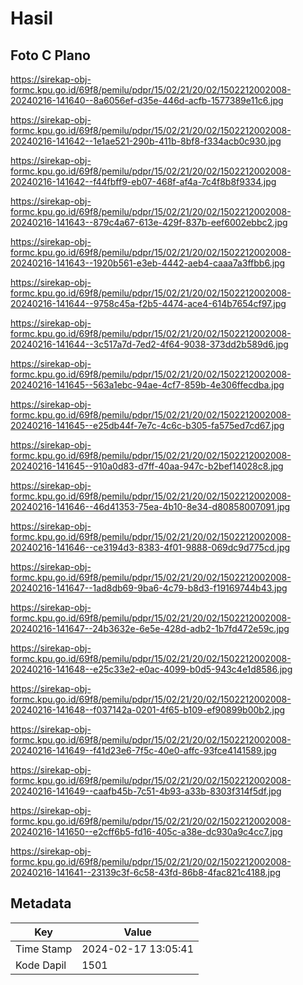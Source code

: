 # Hasil

## Foto C Plano

https://sirekap-obj-formc.kpu.go.id/69f8/pemilu/pdpr/15/02/21/20/02/1502212002008-20240216-141640--8a6056ef-d35e-446d-acfb-1577389e11c6.jpg

https://sirekap-obj-formc.kpu.go.id/69f8/pemilu/pdpr/15/02/21/20/02/1502212002008-20240216-141642--1e1ae521-290b-411b-8bf8-f334acb0c930.jpg

https://sirekap-obj-formc.kpu.go.id/69f8/pemilu/pdpr/15/02/21/20/02/1502212002008-20240216-141642--f44fbff9-eb07-468f-af4a-7c4f8b8f9334.jpg

https://sirekap-obj-formc.kpu.go.id/69f8/pemilu/pdpr/15/02/21/20/02/1502212002008-20240216-141643--879c4a67-613e-429f-837b-eef6002ebbc2.jpg

https://sirekap-obj-formc.kpu.go.id/69f8/pemilu/pdpr/15/02/21/20/02/1502212002008-20240216-141643--1920b561-e3eb-4442-aeb4-caaa7a3ffbb6.jpg

https://sirekap-obj-formc.kpu.go.id/69f8/pemilu/pdpr/15/02/21/20/02/1502212002008-20240216-141644--9758c45a-f2b5-4474-ace4-614b7654cf97.jpg

https://sirekap-obj-formc.kpu.go.id/69f8/pemilu/pdpr/15/02/21/20/02/1502212002008-20240216-141644--3c517a7d-7ed2-4f64-9038-373dd2b589d6.jpg

https://sirekap-obj-formc.kpu.go.id/69f8/pemilu/pdpr/15/02/21/20/02/1502212002008-20240216-141645--563a1ebc-94ae-4cf7-859b-4e306ffecdba.jpg

https://sirekap-obj-formc.kpu.go.id/69f8/pemilu/pdpr/15/02/21/20/02/1502212002008-20240216-141645--e25db44f-7e7c-4c6c-b305-fa575ed7cd67.jpg

https://sirekap-obj-formc.kpu.go.id/69f8/pemilu/pdpr/15/02/21/20/02/1502212002008-20240216-141645--910a0d83-d7ff-40aa-947c-b2bef14028c8.jpg

https://sirekap-obj-formc.kpu.go.id/69f8/pemilu/pdpr/15/02/21/20/02/1502212002008-20240216-141646--46d41353-75ea-4b10-8e34-d80858007091.jpg

https://sirekap-obj-formc.kpu.go.id/69f8/pemilu/pdpr/15/02/21/20/02/1502212002008-20240216-141646--ce3194d3-8383-4f01-9888-069dc9d775cd.jpg

https://sirekap-obj-formc.kpu.go.id/69f8/pemilu/pdpr/15/02/21/20/02/1502212002008-20240216-141647--1ad8db69-9ba6-4c79-b8d3-f19169744b43.jpg

https://sirekap-obj-formc.kpu.go.id/69f8/pemilu/pdpr/15/02/21/20/02/1502212002008-20240216-141647--24b3632e-6e5e-428d-adb2-1b7fd472e59c.jpg

https://sirekap-obj-formc.kpu.go.id/69f8/pemilu/pdpr/15/02/21/20/02/1502212002008-20240216-141648--e25c33e2-e0ac-4099-b0d5-943c4e1d8586.jpg

https://sirekap-obj-formc.kpu.go.id/69f8/pemilu/pdpr/15/02/21/20/02/1502212002008-20240216-141648--f037142a-0201-4f65-b109-ef90899b00b2.jpg

https://sirekap-obj-formc.kpu.go.id/69f8/pemilu/pdpr/15/02/21/20/02/1502212002008-20240216-141649--f41d23e6-7f5c-40e0-affc-93fce4141589.jpg

https://sirekap-obj-formc.kpu.go.id/69f8/pemilu/pdpr/15/02/21/20/02/1502212002008-20240216-141649--caafb45b-7c51-4b93-a33b-8303f314f5df.jpg

https://sirekap-obj-formc.kpu.go.id/69f8/pemilu/pdpr/15/02/21/20/02/1502212002008-20240216-141650--e2cff6b5-fd16-405c-a38e-dc930a9c4cc7.jpg

https://sirekap-obj-formc.kpu.go.id/69f8/pemilu/pdpr/15/02/21/20/02/1502212002008-20240216-141641--23139c3f-6c58-43fd-86b8-4fac821c4188.jpg


## Metadata

| Key        | Value               |
| ---------- | ------------------- |
| Time Stamp | 2024-02-17 13:05:41 |
| Kode Dapil | 1501                |



